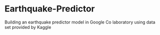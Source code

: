 # Earthquake-Predictor
Building an earthquake predictor model in Google Co laboratory using data set provided by Kaggle
